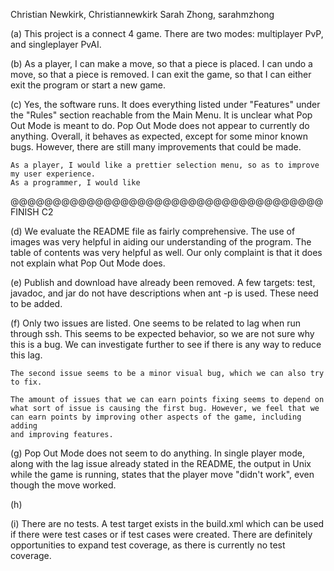 Christian Newkirk, Christiannewkirk
Sarah Zhong, sarahmzhong

(a) This project is a connect 4 game. 
    There are two modes: multiplayer PvP, and singleplayer PvAI.

(b) As a player, I can make a move, so that a piece is placed.
    I can undo a move, so that a piece is removed.
    I can exit the game, so that I can either exit the program or
    start a new game.

(c) Yes, the software runs. It does everything listed under "Features" under
    the "Rules" section reachable from the Main Menu.
    It is unclear what Pop Out Mode is meant to do.
    Pop Out Mode does not appear to currently do anything.
    Overall, it behaves as expected, except for some minor known bugs.
    However, there are still many improvements that could be made.

    As a player, I would like a prettier selection menu, so as to improve
    my user experience.
    As a programmer, I would like  

@@@@@@@@@@@@@@@@@@@@@@@@@@@@@@@@@@@@@ FINISH C2 

(d) We evaluate the README file as fairly comprehensive. The use of images
    was very helpful in aiding our understanding of the program. The table
    of contents was very helpful as well. Our only complaint is that it does
    not explain what Pop Out Mode does.

(e) Publish and download have already been removed. A few targets: test,
    javadoc, and jar do not have descriptions when ant -p is used. These
    need to be added.

(f) Only two issues are listed. One seems to be related to lag when run
    through ssh. This seems to be expected behavior, so we are not sure why
    this is a bug. We can investigate further to see if there is any way to
    reduce this lag.
  
    The second issue seems to be a minor visual bug, which we can also try
    to fix.

    The amount of issues that we can earn points fixing seems to depend on
    what sort of issue is causing the first bug. However, we feel that we
    can earn points by improving other aspects of the game, including adding
    and improving features.

(g) Pop Out Mode does not seem to do anything. In single player mode, along
    with the lag issue already stated in the README, the output in Unix 
    while the game is running, states that the player move "didn't work",
    even though the move worked.
    
(h)  

(i) There are no tests. A test target exists in the build.xml which can be
    used if there were test cases or if test cases were created. There are
    definitely opportunities to expand test coverage, as there is currently
    no test coverage.
